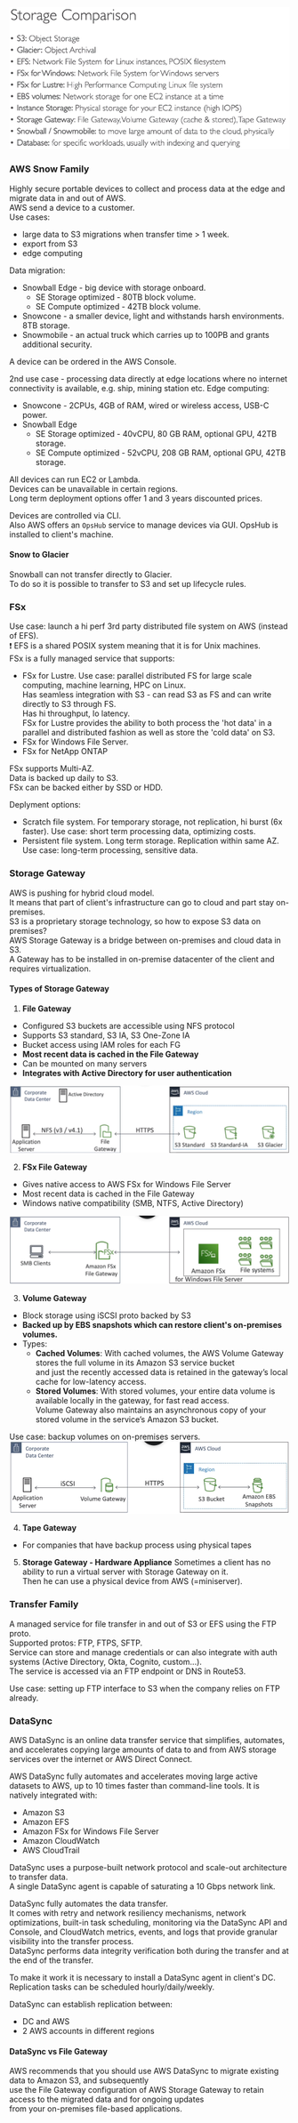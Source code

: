 ![AWSStorageOffers](files/AWSStorageOffers.png)

### AWS Snow Family

Highly secure portable devices to collect and process data at the edge and migrate data in and out of AWS.\
AWS send a device to a customer.\
Use cases:
* large data to S3 migrations when transfer time > 1 week.
* export from S3
* edge computing

Data migration:
* Snowball Edge - big device with storage onboard.
  * SE Storage optimized - 80TB block volume.
  * SE Compute optimized - 42TB block volume.
* Snowcone - a smaller device, light and withstands harsh environments. 8TB storage.
* Snowmobile - an actual truck which carries up to 100PB and grants additional security.

A device can be ordered in the AWS Console.

2nd use case - processing data directly at edge locations where no internet connectivity is available, e.g. ship, mining station etc.
Edge computing:
* Snowcone - 2CPUs, 4GB of RAM, wired or wireless access, USB-C power.
* Snowball Edge
  * SE Storage optimized - 40vCPU, 80 GB RAM, optional GPU, 42TB storage.
  * SE Compute optimized - 52vCPU, 208 GB RAM, optional GPU, 42TB storage.

All devices can run EC2 or Lambda.\
Devices can be unavailable in certain regions.\
Long term deployment options offer 1 and 3 years discounted prices.

Devices are controlled via CLI.\
Also AWS offers an `OpsHub` service to manage devices via GUI. OpsHub is installed to client's machine.

#### Snow to Glacier
Snowball can not transfer directly to Glacier.\
To do so it is possible to transfer to S3 and set up lifecycle rules.

### FSx
Use case: launch a hi perf 3rd party distributed file system on AWS (instead of EFS).\
:exclamation: EFS is a shared POSIX system meaning that it is for Unix machines.\
FSx is a fully managed service that supports:
* FSx for Lustre. Use case: parallel distributed FS for large scale computing, machine learning, HPC on Linux.\
Has seamless integration with S3 - can read S3 as FS and can write directly to S3 through FS.\
Has hi throughput, lo latency.\
FSx for Lustre provides the ability to both process the 'hot data' in a parallel and distributed fashion as well as  store the 'cold data' on S3.
* FSx for Windows File Server.
* FSx for NetApp ONTAP


FSx supports Multi-AZ.\
Data is backed up daily to S3.\
FSx can be backed either by SSD or HDD.

Deplyment options:
* Scratch file system. For temporary storage, not replication, hi burst (6x faster). Use case: short term processing data, optimizing costs.
* Persistent file system. Long term storage. Replication within same AZ. Use case: long-term processing, sensitive data.

### Storage Gateway
AWS is pushing for hybrid cloud model.\
It means that part of client's infrastructure can go to cloud and part stay on-premises.\
S3 is a proprietary storage technology, so how to expose S3 data on premises?\
AWS Storage Gateway is a bridge between on-premises and cloud data in S3.\
A Gateway has to be installed in on-premise datacenter of the client and requires virtualization.

#### Types of Storage Gateway
1. **File Gateway**
* Configured S3 buckets are accessible using NFS protocol
* Supports S3 standard, S3 IA, S3 One-Zone IA
* Bucket access using IAM roles for each FG
* **Most recent data is cached in the File Gateway**
* Can be mounted on many servers
* **Integrates with Active Directory for user authentication**

![FileGateway](files/FileGateway.png)

2. **FSx File Gateway**
* Gives native access to AWS FSx for Windows File Server
* Most recent data is cached in the File Gateway
* Windows native compatibility (SMB, NTFS, Active Directory)

![FSxFileGateway](files/FSxFileGateway.png)

3. **Volume Gateway**
* Block storage using iSCSI proto backed by S3
* **Backed up by EBS snapshots which can restore client's on-premises volumes.**
* Types:
  * **Cached Volumes**: With cached volumes, the AWS Volume Gateway stores the full volume in its Amazon S3 service bucket\
  and just the recently accessed data is retained in the gateway’s local cache for low-latency access.
  * **Stored Volumes**: With stored volumes, your entire data volume is available locally in the gateway, for fast read access.\
  Volume Gateway also maintains an asynchronous copy of your stored volume in the service’s Amazon S3 bucket.

Use case: backup volumes on on-premises servers.
![VolumeGateway](files/VolumeGateway.png)

4. **Tape Gateway**
* For companies that have backup process using physical tapes

5. **Storage Gateway - Hardware Appliance**
Sometimes a client has no ability to run a virtual server with Storage Gateway on it.\
Then he can use a physical device from AWS (=miniserver).

### Transfer Family
A managed service for file transfer in and out of S3 or EFS using the FTP proto.\
Supported protos: FTP, FTPS, SFTP.\
Service can store and manage credentials or can also integrate with auth systems (Active Directory, Okta, Cognito, custom...).\
The service is accessed via an FTP endpoint or DNS in Route53.

Use case: setting up FTP interface to S3 when the company relies on FTP already. 

### DataSync
AWS DataSync is an online data transfer service that simplifies, automates, and accelerates copying large amounts of data to and from AWS storage services over the internet or AWS Direct Connect.

AWS DataSync fully automates and accelerates moving large active datasets to AWS, up to 10 times faster than command-line tools. It is natively integrated with:
* Amazon S3
* Amazon EFS
* Amazon FSx for Windows File Server
* Amazon CloudWatch
* AWS CloudTrail

DataSync uses a purpose-built network protocol and scale-out architecture to transfer data.\
A single DataSync agent is capable of saturating a 10 Gbps network link.

DataSync fully automates the data transfer.\
It comes with retry and network resiliency mechanisms, network optimizations, built-in task scheduling, monitoring via the DataSync API and Console, and CloudWatch metrics, events, and logs that provide granular visibility into the transfer process.\
DataSync performs data integrity verification both during the transfer and at the end of the transfer.

To make it work it is necessary to install a DataSync agent in client's DC.\
Replication tasks can be scheduled hourly/daily/weekly.

DataSync can establish replication between:
* DC and AWS
* 2 AWS accounts in different regions

#### DataSync vs File Gateway
AWS recommends that you should use AWS DataSync to migrate existing data to Amazon S3, and subsequently\
use the File Gateway configuration of AWS Storage Gateway to retain access to the migrated data and for ongoing updates\
from your on-premises file-based applications.
